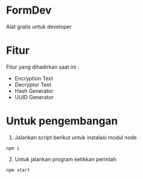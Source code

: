 # FormDev

Alat gratis untuk developer

# Fitur

Fitur yang dihadirkan saat ini :

* Encryption Text
* Decryptor Text
* Hash Generator
* UUID Generator

# Untuk pengembangan

1. Jalankan script berikut untuk instalasi modul node
```
npm i
```
2. Untuk jalankan program ketikkan perintah
```
npm start
```
